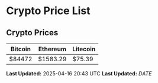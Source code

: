 # Crypto Price List

## Crypto Prices
| Bitcoin | Ethereum | Litecoin |
| ------- | -------- | -------- |
| $84472 | $1583.29 | $75.39 |
**Last Updated:** 2025-04-16 20:43 UTC
**Last Updated:** $DATE$
